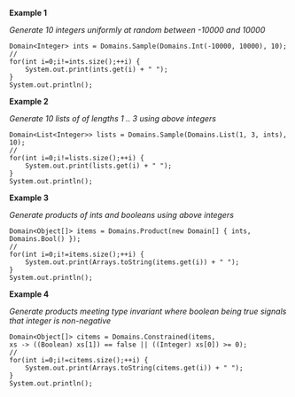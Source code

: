 
**Example 1**

_Generate 10 integers uniformly at random between -10000 and 10000_

```
Domain<Integer> ints = Domains.Sample(Domains.Int(-10000, 10000), 10);
//
for(int i=0;i!=ints.size();++i) {
	System.out.print(ints.get(i) + " ");
}
System.out.println();
```

**Example 2**

_Generate 10 lists of of lengths 1 .. 3 using above integers_

```
Domain<List<Integer>> lists = Domains.Sample(Domains.List(1, 3, ints), 10);
//
for(int i=0;i!=lists.size();++i) {
	System.out.print(lists.get(i) + " ");
}
System.out.println();
```

**Example 3**

_Generate products of ints and booleans using above integers_

```
Domain<Object[]> items = Domains.Product(new Domain[] { ints, Domains.Bool() });
//
for(int i=0;i!=items.size();++i) {
	System.out.print(Arrays.toString(items.get(i)) + " ");
}
System.out.println();
```

**Example 4**

_Generate products meeting type invariant where boolean being true signals that integer is non-negative_

```
Domain<Object[]> citems = Domains.Constrained(items,
xs -> ((Boolean) xs[1]) == false || ((Integer) xs[0]) >= 0);
//
for(int i=0;i!=citems.size();++i) {
	System.out.print(Arrays.toString(citems.get(i)) + " ");
}
System.out.println();
```
